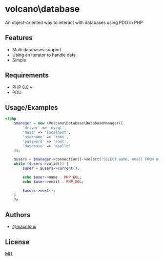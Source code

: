 
# volcano\database
 An object-oriented way to interact with databases using PDO in PHP


## Features

- Multi databases support
- Using an iterator to handle data
- Simple

## Requirements

- PHP 8.0 +
- PDO

## Usage/Examples

```php
<?php
    $manager = new \Volcano\Database\DatabaseManager([
        'driver' => 'mysql',
        'host' => 'localhost',
        'username' => 'root',
        'password' => 'root',
        'database' => 'apollo'
    ]);

    $users = $manager->connection()->select('SELECT name, email FROM users');
    while ($users->valid()) {
        $user = $users->current();

        echo $user->name . PHP_EOL;
        echo $user->email . PHP_EOL;

        $users->next();
    }
    ?>
```


## Authors

- [@macotsuu](https://www.github.com/macotsuu)


## License

[MIT](LICENSE)

